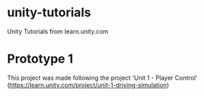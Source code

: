 # unity-tutorials
Unity Tutorials from learn.unity.com

# Prototype 1
This project was made following the project 'Unit 1 - Player Control' (https://learn.unity.com/project/unit-1-driving-simulation)
